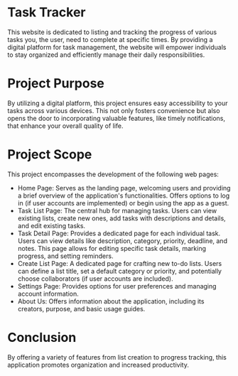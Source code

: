 # Task Tracker
This website is dedicated to listing and tracking the progress of various tasks you, the user, need to complete at specific times. By providing a digital platform for task management, the website will empower individuals to stay organized and efficiently manage their daily responsibilities.

# Project Purpose
By utilizing a digital platform, this project ensures easy accessibility to your tasks across various devices. This not only fosters convenience but also opens the door to incorporating valuable features, like timely notifications, that enhance your overall quality of life.

# Project Scope
This project encompasses the development of the following web pages:
 - Home Page: Serves as the landing page, welcoming users and providing a brief overview of the application's functionalities. Offers options to log in (if user accounts are implemented) or begin using the app as a guest.
 - Task List Page: The central hub for managing tasks. Users can view existing lists, create new ones, add tasks with descriptions and details, and edit existing tasks.
 - Task Detail Page: Provides a dedicated page for each individual task. Users can view details like description, category, priority, deadline, and notes. This page allows for editing specific task details, marking progress, and setting reminders.
 - Create List Page: A dedicated page for crafting new to-do lists. Users can define a list title, set a default category or priority, and potentially choose collaborators (if user accounts are included).
 - Settings Page: Provides options for user preferences and managing account information.
 - About Us: Offers information about the application, including its creators, purpose, and basic usage guides.

# Conclusion
By offering a variety of features from list creation to progress tracking, this application promotes organization and increased productivity.
